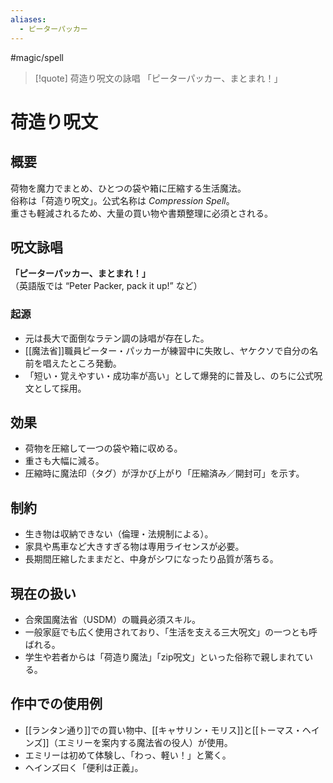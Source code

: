 ```yaml
---
aliases:
  - ピーターパッカー
---
```

#magic/spell
> [!quote] 荷造り呪文の詠唱 
> 「ピーターパッカー、まとまれ！」

# 荷造り呪文

## 概要
荷物を魔力でまとめ、ひとつの袋や箱に圧縮する生活魔法。  
俗称は「荷造り呪文」。公式名称は *Compression Spell*。  
重さも軽減されるため、大量の買い物や書類整理に必須とされる。

## 呪文詠唱
**「ピーターパッカー、まとまれ！」**  
（英語版では “Peter Packer, pack it up!” など）

### 起源
- 元は長大で面倒なラテン調の詠唱が存在した。  
- [[魔法省]]職員ピーター・パッカーが練習中に失敗し、ヤケクソで自分の名前を唱えたところ発動。  
- 「短い・覚えやすい・成功率が高い」として爆発的に普及し、のちに公式呪文として採用。  

## 効果
- 荷物を圧縮して一つの袋や箱に収める。  
- 重さも大幅に減る。  
- 圧縮時に魔法印（タグ）が浮かび上がり「圧縮済み／開封可」を示す。  

## 制約
- 生き物は収納できない（倫理・法規制による）。  
- 家具や馬車など大きすぎる物は専用ライセンスが必要。  
- 長期間圧縮したままだと、中身がシワになったり品質が落ちる。  

## 現在の扱い
- 合衆国魔法省（USDM）の職員必須スキル。  
- 一般家庭でも広く使用されており、「生活を支える三大呪文」の一つとも呼ばれる。  
- 学生や若者からは「荷造り魔法」「zip呪文」といった俗称で親しまれている。  

## 作中での使用例
- [[ランタン通り]]での買い物中、[[キャサリン・モリス]]と[[トーマス・ヘインズ]]（エミリーを案内する魔法省の役人）が使用。  
- エミリーは初めて体験し、「わっ、軽い！」と驚く。  
- ヘインズ曰く「便利は正義」。
